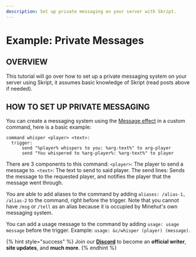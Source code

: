 ```yaml
---
description: Set up private messaging on your server with Skript.
---
```


# Example: Private Messages

## OVERVIEW

This tutorial will go over how to set up a private messaging system on your server using Skript, it assumes basic knowledge of Skript \(read posts above if needed\).

## HOW TO SET UP PRIVATE MESSAGING

You can create a messaging system using the [Message effect](https://skripthub.net/docs/?id=1130) in a custom command, here is a basic example:

```text
command whisper <player> <text>:
  trigger:
      send "%player% whispers to you: %arg-text%" to arg-player
      send "You whispered to %arg-player%: %arg-text%" to player
```

There are 3 components to this command: `<player>`: The player to send a message to. `<text>`: The text to send to said player. The send lines: Sends the message to the requested player, and notifies the player that the message went through.

You are able to add aliases to the command by adding `aliases: /alias-1, /alias-2` to the command, right before the trigger. Note that you cannot have `/msg` or `/tell` as an alias because it is occupied by Minehut's own messaging system.

You can add a usage message to the command by adding `usage: usage message` before the trigger. Example: `usage: &c/whisper (player) (message)`.

{% hint style="success" %}
Join our [**Discord**](https://discord.gg/TYhH5bK) to become an **official writer**, **site updates**, and **much more**.
{% endhint %}

